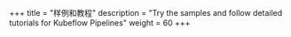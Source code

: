 +++
title = "样例和教程"
description = "Try the samples and follow detailed tutorials for Kubeflow Pipelines"
weight = 60
+++